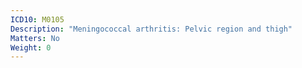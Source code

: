 ```yaml
---
ICD10: M0105
Description: "Meningococcal arthritis: Pelvic region and thigh"
Matters: No
Weight: 0
---
```


